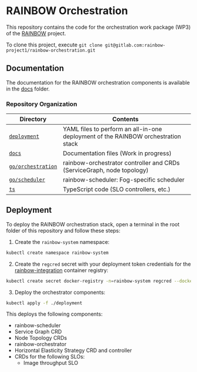 # RAINBOW Orchestration

This repository contains the code for the orchestration work package (WP3) of the [RAINBOW](https://rainbow-h2020.eu/) project.

To clone this project, execute `git clone git@gitlab.com:rainbow-project1/rainbow-orchestration.git`


## Documentation

The documentation for the RAINBOW orchestration components is available in the [docs](./docs) folder.

### Repository Organization

| Directory                | Contents |
|--------------------------|----------|
| [`deployment`](./deployment)         | YAML files to perform an all-in-one deployment of the RAINBOW orchestration stack |
| [`docs`](./docs)         | Documentation files (Work in progress) |
| [`go/orchestration`](./go/orchestration) | rainbow-orchestrator controller and CRDs (ServiceGraph, node topology) |
| [`go/scheduler`](./go/scheduler) | rainbow-scheduler: Fog-specific scheduler |
| [`ts`](./ts)             | TypeScript code (SLO controllers, etc.) |


## Deployment

To deploy the RAINBOW orchestration stack, open a terminal in the root folder of this repository and follow these steps:

1. Create the `rainbow-system` namespace:

```sh
kubectl create namespace rainbow-system
```

2. Create the `regcred` secret with your deployment token credentials for the [rainbow-integration](https://gitlab.com/rainbow-project1/rainbow-integration/container_registry) container registry:

```sh
kubectl create secret docker-registry -n=rainbow-system regcred --docker-server=<your-registry-server> --docker-username=<your-name> --docker-password=<your-pword> --docker-email=<your-email>
```

3. Deploy the orchestrator components:

```sh
kubectl apply -f ./deployment
```

This deploys the following components:
* rainbow-scheduler
* Service Graph CRD
* Node Topology CRDs
* rainbow-orchestrator
* Horizontal Elasticity Strategy CRD and controller
* CRDs for the following SLOs:
    * Image throughput SLO

